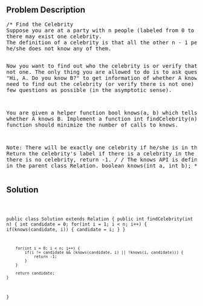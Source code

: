 <!--
<style>
  body { font-family: Arial, sans-serif; }
  .container { max-width: 100%; margin: 0 auto; padding: 10px; }
  .comment-block { background-color: #f9f9f9; padding: 10px; border-left: 5px solid #ccc; max-width: 200px; margin: 20px auto; overflow-wrap: break-word; white-space: pre-wrap; }
  .code-block { background-color: #f4f4f4; padding: 10px; border: 1px solid #ddd; max-width: 50%; margin: 20px auto; overflow-wrap: break-word; white-space: pre-wrap; }
</style>
-->

<div class='container'>
<h2>Problem Description</h2>
<div class='comment-block'>
<pre>
/* Find the Celebrity
Suppose you are at a party with n people (labeled from 0 to n - 1) and among them, 
there may exist one celebrity. 
The definition of a celebrity is that all the other n - 1 people know him/her but 
he/she does not know any of them.

Now you want to find out who the celebrity is or verify that there is not one. 
The only thing you are allowed to do is to ask questions like: "Hi, A. Do you know B?" 
to get information of whether A knows B. You need to find out the celebrity (or verify 
there is not one) by asking as few questions as possible (in the asymptotic sense).

You are given a helper function bool knows(a, b) which tells you whether A knows B. 
Implement a function int findCelebrity(n), your function should minimize the number 
of calls to knows.

Note: There will be exactly one celebrity if he/she is in the party. Return the 
celebrity's label if there is a celebrity in the party. If there is no celebrity, 
return -1.
*/
/* The knows API is defined in the parent class Relation.
      boolean knows(int a, int b); */
</pre>
</div>

<h2>Solution</h2>
<div class='code-block'>
<pre><code class='language-java'>


public class Solution extends Relation {
    public int findCelebrity(int n) {
        int candidate = 0;
        for(int i = 1; i < n; i++) {
            if(knows(candidate, i)) {
                candidate = i;
            }
        }
        
        for(int i = 0; i < n; i++) {
            if(i != candidate && (knows(candidate, i) || !knows(i, candidate))) {
                return -1;
            }
        }
        
        return candidate;
    }
}</code></pre>
</div>
</div>
